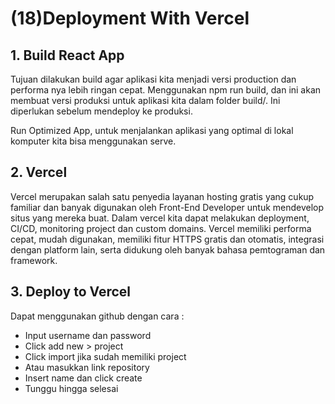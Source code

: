 # (18)Deployment With Vercel

## 1. Build React App

Tujuan dilakukan build agar aplikasi kita menjadi versi production dan performa nya lebih ringan cepat. Menggunakan npm run build, dan ini akan membuat versi produksi untuk aplikasi kita dalam folder build/. Ini diperlukan sebelum mendeploy ke produksi.

Run Optimized App, untuk menjalankan aplikasi yang optimal di lokal komputer kita bisa menggunakan serve.

## 2. Vercel

Vercel merupakan salah satu penyedia layanan hosting gratis yang cukup familiar dan banyak digunakan oleh Front-End Developer untuk mendevelop situs yang mereka buat. Dalam vercel kita dapat melakukan deployment, CI/CD, monitoring project dan custom domains.
Vercel memiliki performa cepat, mudah digunakan, memiliki fitur HTTPS gratis dan otomatis, integrasi dengan platform lain, serta didukung oleh banyak bahasa pemtograman dan framework.

## 3. Deploy to Vercel

Dapat menggunakan github dengan cara :

- Input username dan password
- Click add new > project
- Click import jika sudah memiliki project
- Atau masukkan link repository
- Insert name dan click create
- Tunggu hingga selesai
